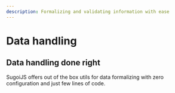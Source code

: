 ```yaml
---
description: Formalizing and validating information with ease
---
```


# Data handling

## Data handling done right

SugoiJS offers out of the box utils for data formalizing with zero configuration and just few lines of code.

### 

#### 



